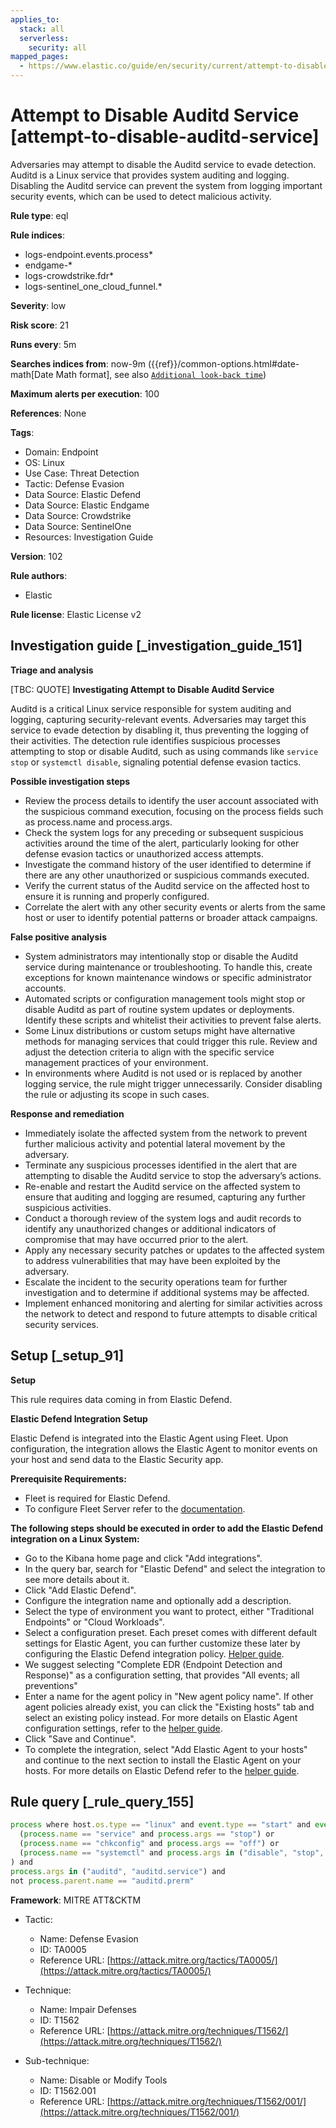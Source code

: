 ```yaml
---
applies_to:
  stack: all
  serverless:
    security: all
mapped_pages:
  - https://www.elastic.co/guide/en/security/current/attempt-to-disable-auditd-service.html
---
```


# Attempt to Disable Auditd Service [attempt-to-disable-auditd-service]

Adversaries may attempt to disable the Auditd service to evade detection. Auditd is a Linux service that provides system auditing and logging. Disabling the Auditd service can prevent the system from logging important security events, which can be used to detect malicious activity.

**Rule type**: eql

**Rule indices**:

* logs-endpoint.events.process*
* endgame-*
* logs-crowdstrike.fdr*
* logs-sentinel_one_cloud_funnel.*

**Severity**: low

**Risk score**: 21

**Runs every**: 5m

**Searches indices from**: now-9m ({{ref}}/common-options.html#date-math[Date Math format], see also [`Additional look-back time`](docs-content://solutions/security/detect-and-alert/create-detection-rule.md#rule-schedule))

**Maximum alerts per execution**: 100

**References**: None

**Tags**:

* Domain: Endpoint
* OS: Linux
* Use Case: Threat Detection
* Tactic: Defense Evasion
* Data Source: Elastic Defend
* Data Source: Elastic Endgame
* Data Source: Crowdstrike
* Data Source: SentinelOne
* Resources: Investigation Guide

**Version**: 102

**Rule authors**:

* Elastic

**Rule license**: Elastic License v2

## Investigation guide [_investigation_guide_151]

**Triage and analysis**

[TBC: QUOTE]
**Investigating Attempt to Disable Auditd Service**

Auditd is a critical Linux service responsible for system auditing and logging, capturing security-relevant events. Adversaries may target this service to evade detection by disabling it, thus preventing the logging of their activities. The detection rule identifies suspicious processes attempting to stop or disable Auditd, such as using commands like `service stop` or `systemctl disable`, signaling potential defense evasion tactics.

**Possible investigation steps**

* Review the process details to identify the user account associated with the suspicious command execution, focusing on the process fields such as process.name and process.args.
* Check the system logs for any preceding or subsequent suspicious activities around the time of the alert, particularly looking for other defense evasion tactics or unauthorized access attempts.
* Investigate the command history of the user identified to determine if there are any other unauthorized or suspicious commands executed.
* Verify the current status of the Auditd service on the affected host to ensure it is running and properly configured.
* Correlate the alert with any other security events or alerts from the same host or user to identify potential patterns or broader attack campaigns.

**False positive analysis**

* System administrators may intentionally stop or disable the Auditd service during maintenance or troubleshooting. To handle this, create exceptions for known maintenance windows or specific administrator accounts.
* Automated scripts or configuration management tools might stop or disable Auditd as part of routine system updates or deployments. Identify these scripts and whitelist their activities to prevent false alerts.
* Some Linux distributions or custom setups might have alternative methods for managing services that could trigger this rule. Review and adjust the detection criteria to align with the specific service management practices of your environment.
* In environments where Auditd is not used or is replaced by another logging service, the rule might trigger unnecessarily. Consider disabling the rule or adjusting its scope in such cases.

**Response and remediation**

* Immediately isolate the affected system from the network to prevent further malicious activity and potential lateral movement by the adversary.
* Terminate any suspicious processes identified in the alert that are attempting to disable the Auditd service to stop the adversary’s actions.
* Re-enable and restart the Auditd service on the affected system to ensure that auditing and logging are resumed, capturing any further suspicious activities.
* Conduct a thorough review of the system logs and audit records to identify any unauthorized changes or additional indicators of compromise that may have occurred prior to the alert.
* Apply any necessary security patches or updates to the affected system to address vulnerabilities that may have been exploited by the adversary.
* Escalate the incident to the security operations team for further investigation and to determine if additional systems may be affected.
* Implement enhanced monitoring and alerting for similar activities across the network to detect and respond to future attempts to disable critical security services.


## Setup [_setup_91]

**Setup**

This rule requires data coming in from Elastic Defend.

**Elastic Defend Integration Setup**

Elastic Defend is integrated into the Elastic Agent using Fleet. Upon configuration, the integration allows the Elastic Agent to monitor events on your host and send data to the Elastic Security app.

**Prerequisite Requirements:**

* Fleet is required for Elastic Defend.
* To configure Fleet Server refer to the [documentation](docs-content://reference/ingestion-tools/fleet/fleet-server.md).

**The following steps should be executed in order to add the Elastic Defend integration on a Linux System:**

* Go to the Kibana home page and click "Add integrations".
* In the query bar, search for "Elastic Defend" and select the integration to see more details about it.
* Click "Add Elastic Defend".
* Configure the integration name and optionally add a description.
* Select the type of environment you want to protect, either "Traditional Endpoints" or "Cloud Workloads".
* Select a configuration preset. Each preset comes with different default settings for Elastic Agent, you can further customize these later by configuring the Elastic Defend integration policy. [Helper guide](docs-content://solutions/security/configure-elastic-defend/configure-an-integration-policy-for-elastic-defend.md).
* We suggest selecting "Complete EDR (Endpoint Detection and Response)" as a configuration setting, that provides "All events; all preventions"
* Enter a name for the agent policy in "New agent policy name". If other agent policies already exist, you can click the "Existing hosts" tab and select an existing policy instead. For more details on Elastic Agent configuration settings, refer to the [helper guide](docs-content://reference/ingestion-tools/fleet/agent-policy.md).
* Click "Save and Continue".
* To complete the integration, select "Add Elastic Agent to your hosts" and continue to the next section to install the Elastic Agent on your hosts. For more details on Elastic Defend refer to the [helper guide](docs-content://solutions/security/configure-elastic-defend/install-elastic-defend.md).


## Rule query [_rule_query_155]

```js
process where host.os.type == "linux" and event.type == "start" and event.action in ("exec", "exec_event", "start", "ProcessRollup2") and (
  (process.name == "service" and process.args == "stop") or
  (process.name == "chkconfig" and process.args == "off") or
  (process.name == "systemctl" and process.args in ("disable", "stop", "kill"))
) and
process.args in ("auditd", "auditd.service") and
not process.parent.name == "auditd.prerm"
```

**Framework**: MITRE ATT&CKTM

* Tactic:

    * Name: Defense Evasion
    * ID: TA0005
    * Reference URL: [https://attack.mitre.org/tactics/TA0005/](https://attack.mitre.org/tactics/TA0005/)

* Technique:

    * Name: Impair Defenses
    * ID: T1562
    * Reference URL: [https://attack.mitre.org/techniques/T1562/](https://attack.mitre.org/techniques/T1562/)

* Sub-technique:

    * Name: Disable or Modify Tools
    * ID: T1562.001
    * Reference URL: [https://attack.mitre.org/techniques/T1562/001/](https://attack.mitre.org/techniques/T1562/001/)



